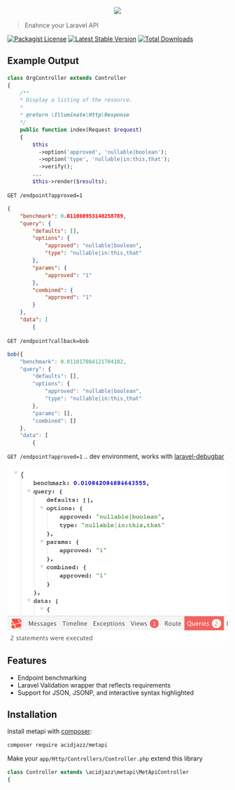 
<p align="center">
  <img src="https://github.com/acidjazz/metapi/raw/master/logo.png"/>
</p>

> Enahnce your Laravel API 

[![Packagist License](https://poser.pugx.org/acidjazz/metapi/license.png)](https://choosealicense.com/licenses/apache-2.0/)
[![Latest Stable Version](https://poser.pugx.org/acidjazz/metapi/version.png)](https://packagist.org/packages/acidjazz/metapi)
[![Total Downloads](https://poser.pugx.org/acidjazz/metapi/d/total.png)](https://packagist.org/packages/barryvdh/metapi)

## Example Output

```php
class OrgController extends Controller
{
    /**
    * Display a listing of the resource.
    *
    * @return \Illuminate\Http\Response
    */
    public function index(Request $request)
    {
        $this
          ->option('approved', 'nullable|boolean');
          ->option('type', 'nullable|in:this,that');
          ->verify();
        ...
        $this->render($results);
```

`GET /endpoint?approved=1`

```json
{
    "benchmark": 0.011060953140258789,
    "query": {
        "defaults": [],
        "options": {
            "approved": "nullable|boolean",
            "type": "nullable|in:this,that"
        },
        "params": {
            "approved": "1"
        },
        "combined": {
            "approved": "1"
        }
    },
    "data": [
        {
```

`GET /endpoint?callback=bob`

```js
bob({
    "benchmark": 0.011017084121704102,
    "query": {
        "defaults": [],
        "options": {
            "approved": "nullable|boolean",
            "type": "nullable|in:this,that"
        },
        "params": [],
        "combined": []
    },
    "data": [
        {
```

`GET /endpoint?approved=1` .. dev environment, works with [ laravel-debugbar](https://github.com/barryvdh/laravel-debugbar)

![Pretty](media/shot1.png)

## Features
* Endpoint benchmarking
* Laravel Validation wrapper that reflects requirements
* Support for JSON, JSONP, and interactive syntax highlighted


## Installation

Install metapi with [composer](https://getcomposer.org/doc/00-intro.md):
```bash
composer require acidjazz/metapi
```

Make your `app/Http/Controllers/Controller.php` extend this library
```php
class Controller extends \acidjazz\metapi\MetApiController
{
```
